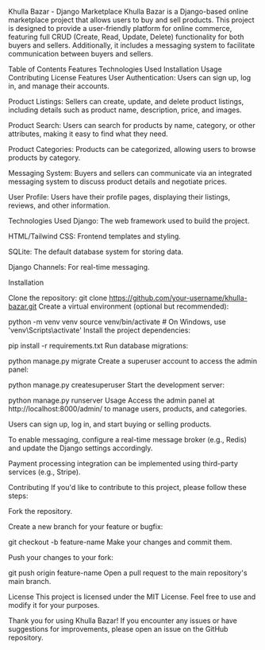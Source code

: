 Khulla Bazar - Django Marketplace
Khulla Bazar is a Django-based online marketplace project that allows users to buy and sell products. This project is designed to provide a user-friendly platform for online commerce, featuring full CRUD (Create, Read, Update, Delete) functionality for both buyers and sellers. Additionally, it includes a messaging system to facilitate communication between buyers and sellers.

Table of Contents
Features
Technologies Used
Installation
Usage
Contributing
License
Features
User Authentication: Users can sign up, log in, and manage their accounts.

Product Listings: Sellers can create, update, and delete product listings, including details such as product name, description, price, and images.

Product Search: Users can search for products by name, category, or other attributes, making it easy to find what they need.

Product Categories: Products can be categorized, allowing users to browse products by category.

Messaging System: Buyers and sellers can communicate via an integrated messaging system to discuss product details and negotiate prices.

User Profile: Users have their profile pages, displaying their listings, reviews, and other information.

Technologies Used
Django: The web framework used to build the project.

HTML/Tailwind CSS: Frontend templates and styling.

SQLite: The default database system for storing data.

Django Channels: For real-time messaging.

Installation

Clone the repository:
git clone https://github.com/your-username/khulla-bazar.git
Create a virtual environment (optional but recommended):

python -m venv venv
source venv/bin/activate  # On Windows, use 'venv\Scripts\activate'
Install the project dependencies:

pip install -r requirements.txt
Run database migrations:

python manage.py migrate
Create a superuser account to access the admin panel:

python manage.py createsuperuser
Start the development server:

python manage.py runserver
Usage
Access the admin panel at http://localhost:8000/admin/ to manage users, products, and categories.

Users can sign up, log in, and start buying or selling products.

To enable messaging, configure a real-time message broker (e.g., Redis) and update the Django settings accordingly.

Payment processing integration can be implemented using third-party services (e.g., Stripe).

Contributing
If you'd like to contribute to this project, please follow these steps:

Fork the repository.

Create a new branch for your feature or bugfix:

git checkout -b feature-name
Make your changes and commit them.

Push your changes to your fork:

git push origin feature-name
Open a pull request to the main repository's main branch.

License
This project is licensed under the MIT License. Feel free to use and modify it for your purposes.

Thank you for using Khulla Bazar! If you encounter any issues or have suggestions for improvements, please open an issue on the GitHub repository.
